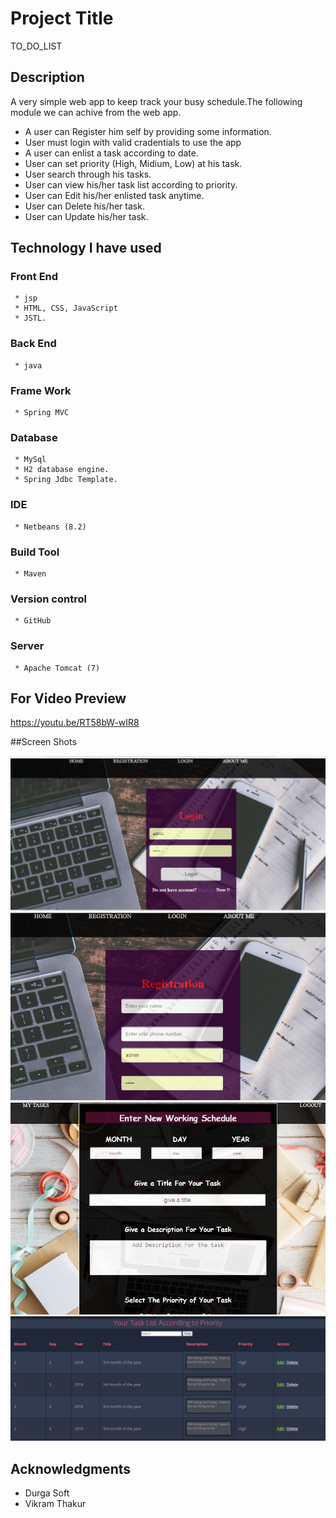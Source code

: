 # Project Title
TO_DO_LIST

## Description

A very simple web app to keep track your busy schedule.The following module we can achive from the web app.
  * A user can Register him self by providing some information.
  * User must login with valid cradentials to use the app
  * A user can enlist a task according to date.
  * User can set priority (High, Midium, Low)  at his task.
  * User search through his tasks.
  * User can view his/her task list according to priority. 
  * User can Edit his/her enlisted task anytime.
  * User can Delete his/her task.
  * User can Update his/her task.

## Technology I have used
  ### Front End
     * jsp 
     * HTML, CSS, JavaScript
     * JSTL.
  ### Back End
     * java
  ### Frame Work
     * Spring MVC
  ### Database
     * MySql
     * H2 database engine.
     * Spring Jdbc Template.
  ### IDE
     * Netbeans (8.2)
  ### Build Tool
     * Maven
     
  ### Version control
     * GitHub
  ### Server
     * Apache Tomcat (7)
  ## For Video Preview
  https://youtu.be/RT58bW-wIR8
 
 ##Screen Shots 
 
<img src="src/main/webapp/static/images/1.PNG" width="600"/>

<img src="src/main/webapp/static/images/2.PNG" width="600"/>

<img src="src/main/webapp/static/images/3.PNG" width="600"/>

<img src="src/main/webapp/static/images/4.PNG" width="600"/>



## Acknowledgments

* Durga Soft
* Vikram Thakur

